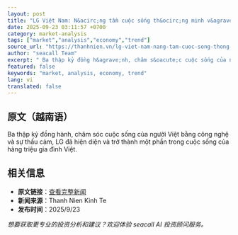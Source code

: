 ```yaml
---
layout: post
title: "LG Việt Nam: N&acirc;ng tầm cuộc sống th&ocirc;ng minh v&agrave; tiện nghi tiếp tục l&agrave; trọng t&acirc;m"
date: 2025-09-23 03:11:57 +0700
category: market-analysis
tags: ["market","analysis","economy","trend"]
source_url: "https://thanhnien.vn/lg-viet-nam-nang-tam-cuoc-song-thong-minh-va-tien-nghi-tiep-tuc-la-trong-tam-185250922160505915.htm"
author: "seacall Team"
excerpt: " Ba thập kỷ đồng h&agrave;nh, chăm s&oacute;c cuộc sống của người Việt bằng c&ocirc;ng nghệ v&agrave; sự thấu cảm, LG đ&atilde; hiện diện v&agrave; trở th&agrave;nh một phần trong cuộc sống của h&agra..."
featured: false
keywords: "market, analysis, economy, trend"
lang: vi
translated: false
---
```


## 原文（越南语）

 Ba thập kỷ đồng h&agrave;nh, chăm s&oacute;c cuộc sống của người Việt bằng c&ocirc;ng nghệ v&agrave; sự thấu cảm, LG đ&atilde; hiện diện v&agrave; trở th&agrave;nh một phần trong cuộc sống của h&agrave;ng triệu gia đ&igrave;nh Việt.

## 相关信息

- **原文链接**：[查看完整新闻](https://thanhnien.vn/lg-viet-nam-nang-tam-cuoc-song-thong-minh-va-tien-nghi-tiep-tuc-la-trong-tam-185250922160505915.htm)
- **新闻来源**：Thanh Nien Kinh Te
- **发布时间**：2025/9/23

*想要获取更专业的投资分析和建议？欢迎体验 seacall AI 投资顾问服务。*
